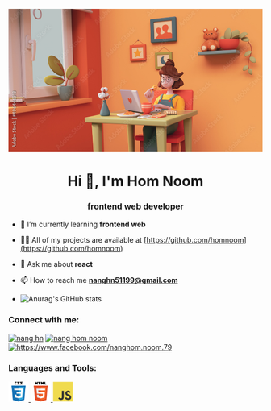 ![alt text](https://github.com/homnoom/homnoom/blob/main/homnoom.jpeg)
<h1 align="center">Hi 👋, I'm Hom Noom</h1>
<h3 align="center">frontend web developer</h3>

- 🌱 I’m currently learning **frontend web**

- 👨‍💻 All of my projects are available at [https://github.com/homnoom](https://github.com/homnoom)

- 💬 Ask me about **react**

- 📫 How to reach me **nanghn51199@gmail.com**
- ![Anurag's GitHub stats](https://github-readme-stats.vercel.app/api?username=anuraghazra&show_icons=true&theme=radical)

<h3 align="left">Connect with me:</h3>
<p align="left">
<a href="https://twitter.com/nang hn" target="blank"><img align="center" src="https://raw.githubusercontent.com/rahuldkjain/github-profile-readme-generator/master/src/images/icons/Social/twitter.svg" alt="nang hn" height="30" width="40" /></a>
<a href="https://linkedin.com/in/nang hom noom" target="blank"><img align="center" src="https://raw.githubusercontent.com/rahuldkjain/github-profile-readme-generator/master/src/images/icons/Social/linked-in-alt.svg" alt="nang hom noom" height="30" width="40" /></a>
<a href="https://fb.com/https://www.facebook.com/nanghom.noom.79" target="blank"><img align="center" src="https://raw.githubusercontent.com/rahuldkjain/github-profile-readme-generator/master/src/images/icons/Social/facebook.svg" alt="https://www.facebook.com/nanghom.noom.79" height="30" width="40" /></a>
</p>

<h3 align="left">Languages and Tools:</h3>
<p align="left"> <a href="https://www.w3schools.com/css/" target="_blank" rel="noreferrer"> <img src="https://raw.githubusercontent.com/devicons/devicon/master/icons/css3/css3-original-wordmark.svg" alt="css3" width="40" height="40"/> </a> <a href="https://www.w3.org/html/" target="_blank" rel="noreferrer"> <img src="https://raw.githubusercontent.com/devicons/devicon/master/icons/html5/html5-original-wordmark.svg" alt="html5" width="40" height="40"/> </a> <a href="https://developer.mozilla.org/en-US/docs/Web/JavaScript" target="_blank" rel="noreferrer"> <img src="https://raw.githubusercontent.com/devicons/devicon/master/icons/javascript/javascript-original.svg" alt="javascript" width="40" height="40"/> </a> </p>
